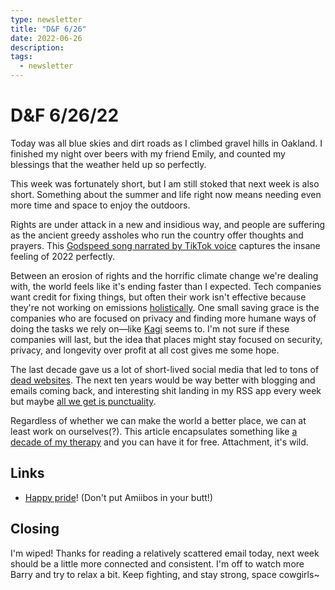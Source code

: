 ```yaml
---
type: newsletter
title: "D&F 6/26"
date: 2022-06-26
description: 
tags:
  - newsletter
---
```


# D&F 6/26/22

Today was all blue skies and dirt roads as I climbed gravel hills in Oakland. I finished my night over beers with my friend Emily, and counted my blessings that the weather held up so perfectly.

This week was fortunately short, but I am still stoked that next week is also short. Something about the summer and life right now means needing even more time and space to enjoy the outdoors. 

Rights are under attack in a new and insidious way, and people are suffering as the ancient greedy assholes who run the country offer thoughts and prayers. This [Godspeed song narrated by TikTok voice](https://friend.camp/@casey/108528667367079799) captures the insane feeling of 2022 perfectly.

Between an erosion of rights and the horrific climate change we're dealing with, the world feels like it's ending faster than I expected. Tech companies want credit for fixing things, but often their work isn't effective because they're not working on emissions [holistically](https://www.newyorker.com/news/daily-comment/could-googles-carbon-emissions-have-effectively-doubled-overnight). One small saving grace is the companies who are focused on privacy and finding more humane ways of doing the tasks we rely on—like [Kagi](https://blog.kagi.com/kagi-orion-public-beta) seems to. I'm not sure if these companies will last, but the idea that places might stay focused on security, privacy, and longevity over profit at all cost gives me some hope.

The last decade gave us a lot of short-lived social media that led to tons of [dead websites](https://notebook.wesleyac.com/how-websites-die/). The next ten years would be way better with blogging and emails coming back, and interesting shit landing in my RSS app every week but maybe [all we get is punctuality](https://www.nytimes.com/2022/06/06/style/punctuality-is-having-a-moment.html).

Regardless of whether we can make the world a better place, we can at least work on ourselves(?). This article encapsulates something like [a decade of my therapy](https://www.theguardian.com/science/2020/jan/10/psychotherapy-childhood-mental-health) and you can have it for free. Attachment, it's wild.

## Links

- [Happy pride](https://www.destructoid.com/amiibo-as-butt-plugs-ranked/)! (Don't put Amiibos in your butt!)

## Closing

I'm wiped! Thanks for reading a relatively scattered email today, next week should be a little more connected and consistent. I'm off to watch more Barry and try to relax a bit. Keep fighting, and stay strong, space cowgirls~